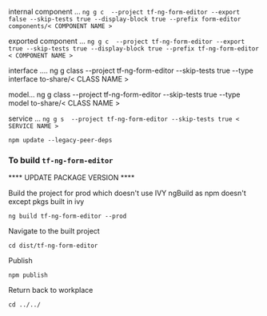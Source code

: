 
internal component ...
`ng g c  --project tf-ng-form-editor --export false --skip-tests true --display-block true --prefix form-editor components/< COMPONENT NAME >`

exported component ...
`ng g c  --project tf-ng-form-editor --export true --skip-tests true --display-block true --prefix tf-ng-form-editor < COMPONENT NAME >`



interface ....
ng g class  --project tf-ng-form-editor --skip-tests true --type interface to-share/< CLASS NAME >

model...
ng g class  --project tf-ng-form-editor --skip-tests true --type model to-share/< CLASS NAME >


service ...
`ng g s  --project tf-ng-form-editor --skip-tests true < SERVICE NAME >`



`npm update --legacy-peer-deps`



### To build `tf-ng-form-editor`


**** UPDATE PACKAGE VERSION ****

Build the project for prod which doesn't use IVY ngBuild as npm doesn't except pkgs built in ivy


`ng build tf-ng-form-editor --prod`

Navigate to the built project

`cd dist/tf-ng-form-editor`

Publish

`npm publish`

Return back to workplace

`cd ../../`

